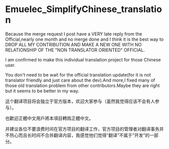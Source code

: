 # Emuelec_SimplifyChinese_translation

Because the merge request I post have a VERY late reply from the Official,nearly one month and no merge done and I think it is the best way to 
DROP ALL MY CONTRIBUTION AND MAKE A NEW ONE WITH NO RELATIONSHIP OF THE "NON TRANSLATOR ORIENTED" OFFICIAL.

I am confirmed to make this individual translation project for those Chinese user.

You don't need to be wait for the official translation update(for it is not translator friendly and just care about the dev).And more,I fixed many of 
those old translation problem from other contributors.Maybe they are right but it seems to be better in my way.

这个翻译项目将会独立于官方版本，欢迎大家参与（虽然我觉得应该不会有人参与）。

也歡迎正體中文用戶將本項目轉爲正體中文。

并建议各位不要浪费时间在官方项目的翻译工作，官方项目的管理者对翻译事务并不热心而且长时间不合并翻译内容，我感觉他们觉得“翻译”不属于“开发”的一部分。
